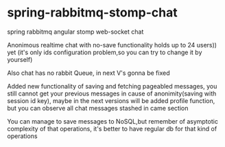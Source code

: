 # spring-rabbitmq-stomp-chat
spring rabbitmq angular stomp web-socket chat

Anonimous realtime chat with no-save functionality holds up to 24 users)) yet (it's only ids configuration problem,so you can try to change it by yourself)

Also chat has no rabbit Queue, in next V's gonna be fixed

Added new functionality of saving and fetching pageabled messages, you still cannot get your previous messages in cause of anonimity(saving with session id key), maybe in the next versions will be added profile function, but you can observe all chat messages stashed in came section

You can manage to save messages to NoSQL,but remember of asymptotic complexity of that operations, it's better to have regular db for that kind of operations
